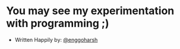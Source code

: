 # You may see my experimentation with programming ;)
- Written Happily by: [@enggoharsh](https://github.com/enggoharsh)
  
